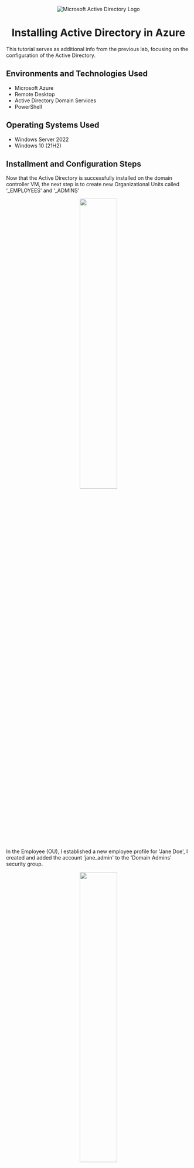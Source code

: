 <p align="center">
<img src="https://i.imgur.com/gLK8kv9.png" alt="Microsoft Active Directory Logo"/>
</p>

<h1 align = "center">Installing Active Directory in Azure </h1>
This tutorial serves as additional info from the previous lab, focusing on the configuration of the Active Directory.<br />

<h2>Environments and Technologies Used</h2>

- Microsoft Azure 
- Remote Desktop
- Active Directory Domain Services
- PowerShell

<h2>Operating Systems Used </h2>

- Windows Server 2022
- Windows 10 (21H2)

<h2>Installment and Configuration Steps</h2>

<p>
Now that the Active Directory is successfully installed on the domain controller VM, the next step is to create new Organizational Units called ‘_EMPLOYEES’ and ‘_ADMINS’
</p>
<p align="center">
<img src="https://i.imgur.com/Zsk9KuG.png" height="45%" width="45%" />

<p>
In the Employee (OU), I established a new employee profile for 'Jane Doe', I created and added the account 'jane_admin' to the 'Domain Admins' security group.
</p>
<p align="center">
<img src="https://i.imgur.com/7cJaZvU.png" height="45%" width="45%" />
<p align="center">
<img src="https://i.imgur.com/8oCFy2u.png" height="45%" width="45%" />
  
<p>
Next I logged out and closed the Remote Desktop connection to DC-1. Upon re-login, I used the credentials 'mydomain.com\jane_admin.' From this point forward, I will exclusively utilize 'jane_admin' as the administrative account.
</p>
<p align="center">
<img src="https://i.imgur.com/THbcicK.png" height="45%" width="45%" />
<p align="center">
<img src="https://i.imgur.com/d6sliqo.png" height="45%" width="45%" />

<p>
I configured Client-1's DNS settings in the Azure Portal to DC’s Private IP address.
</p>
<p align="center">
<img src="https://i.imgur.com/4TBfVJz.png" height="45%" width="45%" />

<p>
From the Azure Portal, I restart and log in to the remote desktop of Client-1 as the original admin (chels31218), then join it to the domain. The computer is restarting
</p>
<p align="center">
<img src="https://i.imgur.com/TUjM9AA.png" height="45%" width="45%" />
<p align="center">
<img src="https://i.imgur.com/P0mzPtK.png" height="45%" width="45%" />

<p>
In the Domain Controller's Remote Desktop environment, I confirm the presence of Client-1 within the 'Computers' container in Active Directory Users and Computers (ADUC) at the root of the domain.
</p>
<p align="center">
<img src="https://i.imgur.com/CQYSgcI.png" height="45%" width="45%" />

<p>
I log in to Client-1 using the credentials mydomain.com\jane_admin. Afterward, I access system properties, proceed to the 'Remote Desktop' settings, and grant remote desktop access to 'domain users.
</p>
<p align="center">
<img src="https://i.imgur.com/7qidnMk.png" height="50%" width="50%" />

<p>
I am now able to log into Client-1 using a non-administrative user account.
Using the credentials of 'jane_admin,' I access DC-1 and then open PowerShell_ISE as an administrator.
</p>
<p align="center">
<img src="https://i.imgur.com/kjTvZI3.png" height="60%" width="60%" />

<p>
I generate a new file, paste the script contents into it, and proceed to execute the script. Following that, I examine the accounts that have been created.
</p>
<p align="center">
<img src="https://i.imgur.com/sCPxZfB.png" height="70%" width="70%" />

<p>
After completion, I launch ADUC to observe the accounts within the employee OU. Successfully, I log into Client-1 using the user account 'bego.gip’.
</p>
<p align="center">
<img src="https://i.imgur.com/st8wZPo.png" height="50%" width="50%" />

<p>
Thank for dropping by!
</p>
